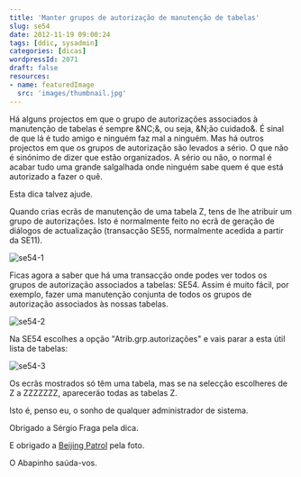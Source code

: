 ```yaml
---
title: 'Manter grupos de autorização de manutenção de tabelas'
slug: se54
date: 2012-11-19 09:00:24
tags: [ddic, sysadmin]
categories: [dicas]
wordpressId: 2071
draft: false
resources:
- name: featuredImage
  src: 'images/thumbnail.jpg'
---
```

Há alguns projectos em que o grupo de autorizações associados à manutenção de tabelas é sempre &NC;&, ou seja, &N;ão cuidado&. É sinal de que lá é tudo amigo e ninguém faz mal a ninguém. Mas há outros projectos em que os grupos de autorização são levados a sério. O que não é sinónimo de dizer que estão organizados. A sério ou não, o normal é acabar tudo uma grande salgalhada onde ninguém sabe quem é que está autorizado a fazer o quê.

Esta dica talvez ajude.

<!--more-->

Quando crias ecrãs de manutenção de uma tabela Z, tens de lhe atribuir um grupo de autorizações. Isto é normalmente feito no ecrã de geração de diálogos de actualização (transacção SE55, normalmente acedida a partir da SE11).

![][1]

Ficas agora a saber que há uma transacção onde podes ver todos os grupos de autorização associados a tabelas: SE54. Assim é muito fácil, por exemplo, fazer uma manutenção conjunta de todos os grupos de autorização associados às nossas tabelas.

![][2]

Na SE54 escolhes a opção "Atrib.grp.autorizações" e vais parar a esta útil lista de tabelas:

![][3]

Os ecrãs mostrados só têm uma tabela, mas se na selecção escolheres de Z a ZZZZZZZ, aparecerão todas as tabelas Z.

Isto é, penso eu, o sonho de qualquer administrador de sistema.

Obrigado a Sérgio Fraga pela dica.

E obrigado a [Beijing Patrol][4] pela foto.

O Abapinho saúda-vos.

   [1]: images/se54-1.png (se54-1)
   [2]: images/se54-2.png (se54-2)
   [3]: images/se54-3.png (se54-3)
   [4]: https://www.flickr.com/photos/securityguard/3575140798/
